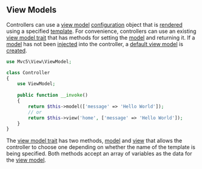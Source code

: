 ## View Models
Controllers can use a [view model](https://github.com/mvc5/mvc5/blob/master/src/Model/ViewModel.php) [configuration](https://github.com/mvc5/mvc5/blob/master/src/Config/Configuration.php) object that is [rendered](https://github.com/mvc5/mvc5/blob/master/src/View/Template/Renderer.php) using a specified [template](https://github.com/mvc5/mvc5/blob/master/src/Model/Template.php#L17). For convenience, controllers can use an existing [view model trait](https://github.com/mvc5/mvc5/blob/master/src/View/Model.php) that has methods for setting the [model](https://github.com/mvc5/mvc5/blob/master/src/Model.php) and returning it. If a [model](https://github.com/mvc5/mvc5/blob/master/src/Model.php) has not been [injected](https://github.com/mvc5/mvc5/blob/master/src/View/Model.php#L22) into the controller, a [default view model](https://github.com/mvc5/mvc5/blob/master/src/Model.php) is [created](https://github.com/mvc5/mvc5/blob/master/src/View/Model.php#L33).

```php
use Mvc5\View\ViewModel;

class Controller
{
    use ViewModel;
    
    public function __invoke()
    {
        return $this->model(['message' => 'Hello World']);
        // or
        return $this->view('home', ['message' => 'Hello World']);
    }
}
```

The [view model trait](https://github.com/mvc5/mvc5/blob/master/src/View/Model.php) has two methods, [model](https://github.com/mvc5/mvc5/blob/master/src/View/Model.php#L31) and [view](https://github.com/mvc5/mvc5/blob/master/src/View/Model.php#L45) that allows the controller to choose one depending on whether the name of the template is being specified. Both methods accept an array of variables as the data for the [view model](https://github.com/mvc5/mvc5/blob/master/src/Model/ViewModel.php).
